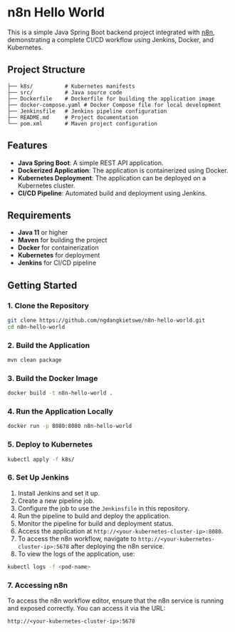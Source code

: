 # n8n Hello World

This is a simple Java Spring Boot backend project integrated with [n8n](https://n8n.io), demonstrating a complete CI/CD
workflow using Jenkins, Docker, and Kubernetes.

## Project Structure

```
├── k8s/          # Kubernetes manifests
├── src/          # Java source code
├── Dockerfile    # Dockerfile for building the application image
├── docker-compose.yaml # Docker Compose file for local development
├── Jenkinsfile   # Jenkins pipeline configuration
├── README.md     # Project documentation
└── pom.xml       # Maven project configuration
```

## Features

- **Java Spring Boot**: A simple REST API application.
- **Dockerized Application**: The application is containerized using Docker.
- **Kubernetes Deployment**: The application can be deployed on a Kubernetes cluster.
- **CI/CD Pipeline**: Automated build and deployment using Jenkins.

## Requirements

- **Java 11** or higher
- **Maven** for building the project
- **Docker** for containerization
- **Kubernetes** for deployment
- **Jenkins** for CI/CD pipeline

## Getting Started

### 1. Clone the Repository

```bash
git clone https://github.com/ngdangkietswe/n8n-hello-world.git
cd n8n-hello-world
```

### 2. Build the Application

```bash
mvn clean package
```

### 3. Build the Docker Image

```bash
docker build -t n8n-hello-world .
```

### 4. Run the Application Locally

```bash
docker run -p 8080:8080 n8n-hello-world
```

### 5. Deploy to Kubernetes

```bash
kubectl apply -f k8s/
```

### 6. Set Up Jenkins

1. Install Jenkins and set it up.
2. Create a new pipeline job.
3. Configure the job to use the `Jenkinsfile` in this repository.
4. Run the pipeline to build and deploy the application.
5. Monitor the pipeline for build and deployment status.
6. Access the application at `http://<your-kubernetes-cluster-ip>:8080`.
7. To access the n8n workflow, navigate to `http://<your-kubernetes-cluster-ip>:5678` after deploying the n8n service.
8. To view the logs of the application, use:

```bash
kubectl logs -f <pod-name>
```

### 7. Accessing n8n

To access the n8n workflow editor, ensure that the n8n service is running and exposed correctly. You can access it via
the URL:

```
http://<your-kubernetes-cluster-ip>:5678
```
